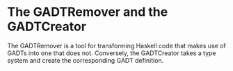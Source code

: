 # The GADTRemover and the GADTCreator


The GADTRemover is a tool for transforming Haskell code that makes use of GADTs into one that does not. 
Conversely, the GADTCreator takes a type system and create the corresponding GADT definition.

